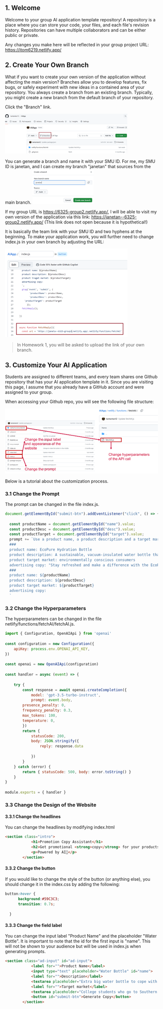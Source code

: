 ## 1. Welcome 

Welcome to your group AI application template repository!
A repository is a place where you can store your code, your files, and each file's revision history. Repositories can have multiple collaborators and can be either public or private.

Any changes you make here will be reflected in your group project URL: https://itom6219.netlify.app/

## 2. Create Your Own Branch
What if you want to create your own version of the application without affecting the main version? Branches allow you to develop features, fix bugs, or safely experiment with new ideas in a contained area of your repository. You always create a branch from an existing branch. Typically, you might create a new branch from the default branch of your repository.

Click the "Branch" link.

<img src="pics/branch1.png"  width="80%" height="30%">

You can generate a branch and name it with your SMU ID. For me, my SMU ID is janetan, and I can create my branch "janetan" that sources from the main branch. 
<img src="pics/branch_janetan.png"  width="40%" height="30%">

If my group URL is https://6325-group2.netlify.app/, I will be able to visit my own version of the application via this link: https://janetan--6325-group2.netlify.app/ (This link does not open because it is hypothetical!)

It is basically the team link with your SMU ID and two hyphens at the beginning. 
To make your application work, you will further need to change index.js in your own branch by adjusting the URL:

<img src="pics/branch_janetan2.png"  width="80%" height="30%">

> In Homework 1, you will be asked to upload the link of your own branch.

## 3. Customize Your AI Application
Students are assigned to different teams, and every team shares one Github repository that has your AI application template in it. Since you are visiting this page, I assume that you already have a GitHub account and were assigned to your group.

When accessing your Github repo, you will see the following file structure:

![alt text](pics/file_structure.png)
 
Below is a tutorial about the customization process.
### 3.1 Change the Prompt
The prompt can be changed in the file index.js.

```js
document.getElementById("submit-btn").addEventListener("click", () => {

  const productName = document.getElementById("name").value;
  const productDesc = document.getElementById("desc").value;
  const productTarget = document.getElementById("target").value;
  prompt += `Use a product name, a product description and a target market to create advertising copy for a product.
  ###
  product name: EcoPure Hydration Bottle
  product description: A sustainable, vacuum-insulated water bottle that keeps drinks cold for 48 hours and hot for 24 hours. 
  product target market: environmentally conscious consumers
  advertising copy: "Stay refreshed and make a difference with the EcoPure Hydration Bottle – the last water bottle you'll ever need. Embrace the power of sustainability with our innovative design, crafted for the eco-warrior in all of us. Whether you're climbing mountains or navigating the urban jungle, keep your drinks ice-cold or steaming hot, all day long. Join the EcoPure movement and quench your thirst for change. #DrinkSustainably #EcoPureAdventure
  ###
  product name: ${productName}
  product description: ${productDesc}
  product target market: ${productTarget}
  advertising copy: 
  `

```
### 3.2 Change the Hyperparameters
The hyperparameters can be changed in the file netlify/functions/fetchAI/fetchAI.js.


```js
import { Configuration, OpenAIApi } from 'openai'

const configuration = new Configuration({
    apiKey: process.env.OPENAI_API_KEY,
})

const openai = new OpenAIApi(configuration)

const handler = async (event) => {
    
    try {
        const response = await openai.createCompletion({
            model: 'gpt-3.5-turbo-instruct',
            prompt: event.body,
        presence_penalty: 0,
        frequency_penalty: 0.3,
        max_tokens: 100,
        temperature: 0,
        })
        return {
            statusCode: 200,
            body: JSON.stringify({
                reply: response.data                

            })
        }
    } catch (error) {
        return { statusCode: 500, body: error.toString() }
    }
}

module.exports = { handler }

```
### 3.3 Change the Design of the Website
#### 3.3.1 Change the headlines
You can change the headlines by modifying index.html

```html
<section class="intro">
			<h1>Promotion Copy Assistant</h1>
			<h2>Get promotional <strong>copy</strong> for your products <strong>fast</strong></h2>
			<p>Powered by AI🤖</p>
		</section>
```

#### 3.3.2 Change the button
If you would like to change the style of the button (or anything else), you should change it in the index.css by adding the following:

```css
button:hover {
      background:#59C3C3;
      transition: 0.7s;
  
  }
```

#### 3.3.3 Change the field label
You can change the input label "Product Name" and the placeholder "Water Bottle". It is important to note that the id for the first input is "name". This will not be shown to your audience but will be used in index.js when generating prompts.
```html
<section class="ad-input" id="ad-input">
			<label for="">Product Name</label>
			<input type="text" placeholder="Water Bottle" id="name">
			<label for="">Description</label>
			<textarea placeholder="Extra big water bottle to cope with the Texas heat" id="desc"></textarea>
			<label for="">Target market</label>
			<textarea placeholder="College students who go to Southern Methodist University" id="target"></textarea>
			<button id="submit-btn">Generate Copy</button>
		</section> 
```
